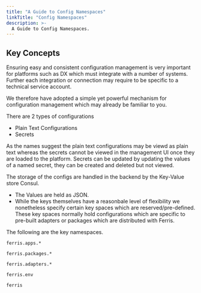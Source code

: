 ```yaml
---
title: "A Guide to Config Namespaces"
linkTitle: "Config Namespaces"
description: >-
  A Guide to Config Namespaces.
---
```


## Key Concepts
Ensuring easy and consistent configuration management is very important for platforms such as DX which must integrate with a number of systems. Further each integration or connection may require to be specific to a technical service account.

We therefore have adopted a simple yet powerful mechanism for configuration management which may already be familiar to you.

There are 2 types of configurations

- Plain Text Configurations
- Secrets

As the names suggest the plain text configurations may be viewd as plain text whereas the secrets cannot be viewed in the management UI once they are loaded to the platform. Secrets can be updated by updating the values of a named secret, they can be created and deleted but not viewed.

The storage of the configs are handled in the backend by the Key-Value store Consul. 

- The Values are held as JSON. 
- While the keys themselves have a reasonbale level of flexibility we nonetheless specify certain key spaces which are reserved/pre-defined. These key spaces normally hold configurations which are specific to pre-built adapters or packages which are distributed with Ferris.

The following are the key namespaces.

`ferris.apps.*`

`ferris.packages.*`

`ferris.adapters.*`

`ferris.env`

`ferris`




